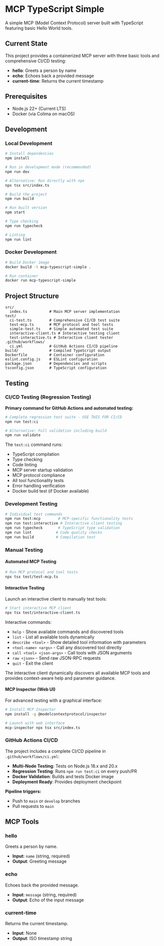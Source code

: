 # MCP TypeScript Simple

A simple MCP (Model Context Protocol) server built with TypeScript featuring basic Hello World tools.

## Current State

This project provides a containerized MCP server with three basic tools and comprehensive CI/CD testing:

- **hello**: Greets a person by name
- **echo**: Echoes back a provided message
- **current-time**: Returns the current timestamp

## Prerequisites

- Node.js 22+ (Current LTS)
- Docker (via Colima on macOS)

## Development

### Local Development

```bash
# Install dependencies
npm install

# Run in development mode (recommended)
npm run dev

# Alternative: Run directly with npx
npx tsx src/index.ts

# Build the project
npm run build

# Run built version
npm start

# Type checking
npm run typecheck

# Linting
npm run lint
```

### Docker Development

```bash
# Build Docker image
docker build -t mcp-typescript-simple .

# Run container
docker run mcp-typescript-simple
```

## Project Structure

```
src/
  index.ts          # Main MCP server implementation
test/
  ci-test.ts        # Comprehensive CI/CD test suite
  test-mcp.ts       # MCP protocol and tool tests
  simple-test.ts    # Simple automated test suite
  interactive-client.ts # Interactive testing client
  test-interactive.ts # Interactive client tester
.github/workflows/
  ci.yml            # GitHub Actions CI/CD pipeline
build/              # Compiled TypeScript output
Dockerfile          # Container configuration
eslint.config.js    # ESLint configuration
package.json        # Dependencies and scripts
tsconfig.json       # TypeScript configuration
```

## Testing

### CI/CD Testing (Regression Testing)
**Primary command for GitHub Actions and automated testing:**

```bash
# Complete regression test suite - USE THIS FOR CI/CD
npm run test:ci

# Alternative: Full validation including build
npm run validate
```

The `test:ci` command runs:
- TypeScript compilation
- Type checking
- Code linting
- MCP server startup validation
- MCP protocol compliance
- All tool functionality tests
- Error handling verification
- Docker build test (if Docker available)

### Development Testing

```bash
# Individual test commands
npm run test:mcp        # MCP-specific functionality tests
npm run test:interactive # Interactive client testing
npm run typecheck       # TypeScript type validation
npm run lint           # Code quality checks
npm run build          # Compilation test
```

### Manual Testing

#### Automated MCP Testing
```bash
# Run MCP protocol and tool tests
npx tsx test/test-mcp.ts
```

#### Interactive Testing
Launch an interactive client to manually test tools:

```bash
# Start interactive MCP client
npx tsx test/interactive-client.ts
```

Interactive commands:
- `help` - Show available commands and discovered tools
- `list` - List all available tools dynamically
- `describe <tool>` - Show detailed tool information with parameters
- `<tool-name> <args>` - Call any discovered tool directly
- `call <tool> <json-args>` - Call tools with JSON arguments
- `raw <json>` - Send raw JSON-RPC requests
- `quit` - Exit the client

The interactive client dynamically discovers all available MCP tools and provides context-aware help and parameter guidance.

#### MCP Inspector (Web UI)
For advanced testing with a graphical interface:

```bash
# Install MCP Inspector
npm install -g @modelcontextprotocol/inspector

# Launch with web interface
mcp-inspector npx tsx src/index.ts
```

### GitHub Actions CI/CD
The project includes a complete CI/CD pipeline in `.github/workflows/ci.yml`:

- **Multi-Node Testing**: Tests on Node.js 18.x and 20.x
- **Regression Testing**: Runs `npm run test:ci` on every push/PR
- **Docker Validation**: Builds and tests Docker image
- **Deployment Ready**: Provides deployment checkpoint

**Pipeline triggers:**
- Push to `main` or `develop` branches
- Pull requests to `main`

## MCP Tools

### hello
Greets a person by name.
- **Input**: `name` (string, required)
- **Output**: Greeting message

### echo
Echoes back the provided message.
- **Input**: `message` (string, required)
- **Output**: Echo of the input message

### current-time
Returns the current timestamp.
- **Input**: None
- **Output**: ISO timestamp string